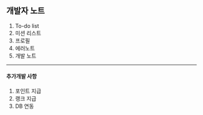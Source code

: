 ## 개발자 노트

1. To-do list
2. 미션 리스트
3. 프로필
4. 에러노트
5. 개발 노트
---------
#### 추가개발 사항
1. 포인트 지급
2. 랭크 지급
3. DB 연동
